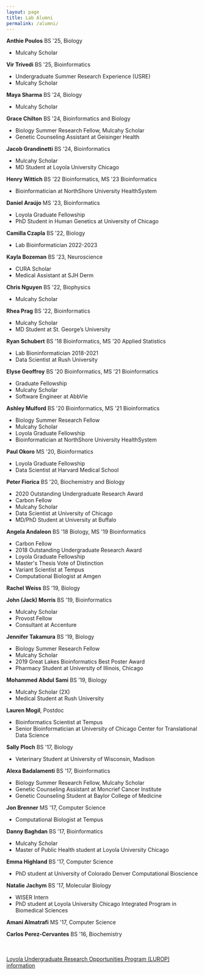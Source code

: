 ```yaml
---
layout: page
title: Lab Alumni
permalink: /alumni/
---
```


**Anthie Poulos** BS '25, Biology

- Mulcahy Scholar

**Vir Trivedi** BS '25, Bioinformatics

- Undergraduate Summer Research Experience (USRE)
- Mulcahy Scholar

**Maya Sharma** BS '24, Biology

- Mulcahy Scholar

**Grace Chilton** BS '24, Bioinformatics and Biology

- Biology Summer Research Fellow, Mulcahy Scholar
- Genetic Counseling Assistant at Geisinger Health

**Jacob Grandinetti** BS '24, Bioinformatics

- Mulcahy Scholar
- MD Student at Loyola University Chicago

**Henry Wittich** BS '22 Bioinformatics, MS '23 Bioinformatics

- Bioinformatician at NorthShore University HealthSystem

**Daniel Araújo** MS '23, Bioinformatics

- Loyola Graduate Fellowship
- PhD Student in Human Genetics at University of Chicago

**Camilla Czapla** BS '22, Biology

- Lab Bioinformatician 2022-2023

**Kayla Bozeman** BS '23, Neuroscience

- CURA Scholar
- Medical Assistant at SJH Derm

**Chris Nguyen** BS '22, Biophysics

- Mulcahy Scholar

**Rhea Prag** BS '22, Bioinformatics

- Mulcahy Scholar
- MD Student at St. George’s University

**Ryan Schubert** BS '18 Bioinformatics, MS '20 Applied Statistics

- Lab Bioninformatician 2018-2021
- Data Scientist at Rush University

**Elyse Geoffroy** BS '20 Bioinformatics, MS '21 Bioinformatics

- Graduate Fellowship
- Mulcahy Scholar
- Software Engineer at AbbVie

**Ashley Mulford** BS '20 Bioinformatics, MS '21 Bioinformatics

- Biology Summer Research Fellow
- Mulcahy Scholar
- Loyola Graduate Fellowship
- Bioinformatician at NorthShore University HealthSystem

**Paul Okoro** MS '20, Bioinformatics

- Loyola Graduate Fellowship
- Data Scientist at Harvard Medical School


**Peter Fiorica** BS '20, Biochemistry and Biology

- 2020 Outstanding Undergraduate Research Award
- Carbon Fellow
- Mulcahy Scholar
- Data Scientist at University of Chicago
- MD/PhD Student at University at Buffalo

**Angela Andaleon** BS '18 Biology, MS '19 Bioinformatics

- Carbon Fellow
- 2018 Outstanding Undergraduate Research Award
- Loyola Graduate Fellowship
- Master's Thesis Vote of Distinction
- Variant Scientist at Tempus
- Computational Biologist at Amgen

**Rachel Weiss** BS '19, Biology

**John (Jack) Morris** BS '19, Bioinformatics

- Mulcahy Scholar
- Provost Fellow
- Consultant at Accenture

**Jennifer Takamura** BS '19, Biology

- Biology Summer Research Fellow
- Mulcahy Scholar
- 2019 Great Lakes Bioinformatics Best Poster Award
- Pharmacy Student at University of Illinois, Chicago

**Mohammed Abdul Sami** BS ’19, Biology

- Mulcahy Scholar (2X)
- Medical Student at Rush University

**Lauren Mogil**, Postdoc

- Bioinformatics Scientist at Tempus
- Senior Bioinformatician at University of Chicago Center for Translational Data Science

**Sally Ploch** BS '17, Biology

- Veterinary Student at University of Wisconsin, Madison

**Alexa Badalamenti** BS '17, Bioinformatics

- Biology Summer Research Fellow, Mulcahy Scholar
- Genetic Counseling Assistant at Moncrief Cancer Institute
- Genetic Counseling Student at Baylor College of Medicine

**Jon Brenner** MS '17, Computer Science

- Computational Biologist at Tempus

**Danny Baghdan** BS '17, Bioinformatics

- Mulcahy Scholar
- Master of Public Health student at Loyola University Chicago

**Emma Highland** BS '17, Computer Science

- PhD student at University of Colorado Denver Computational Bioscience

**Natalie Jachym** BS '17, Molecular Biology

- WISER Intern
- PhD student at Loyola University Chicago Integrated Program in Biomedical Sciences

**Amani Almatrafi** MS '17, Computer Science

**Carlos Perez-Cervantes** BS '16, Biochemistry

<br>
<br>
<a href="https://www.luc.edu/lurop/fellowships.shtml">Loyola Undergraduate Research Opportunities Program (LUROP) information</a>
